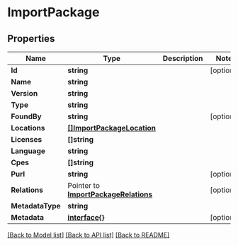 # ImportPackage

## Properties

Name | Type | Description | Notes
------------ | ------------- | ------------- | -------------
**Id** | **string** |  | [optional] 
**Name** | **string** |  | 
**Version** | **string** |  | 
**Type** | **string** |  | 
**FoundBy** | **string** |  | [optional] 
**Locations** | [**[]ImportPackageLocation**](ImportPackageLocation.md) |  | 
**Licenses** | **[]string** |  | 
**Language** | **string** |  | 
**Cpes** | **[]string** |  | 
**Purl** | **string** |  | [optional] 
**Relations** | Pointer to [**ImportPackageRelations**](ImportPackageRelations.md) |  | [optional] 
**MetadataType** | **string** |  | 
**Metadata** | [**interface{}**](.md) |  | [optional] 

[[Back to Model list]](../README.md#documentation-for-models) [[Back to API list]](../README.md#documentation-for-api-endpoints) [[Back to README]](../README.md)


